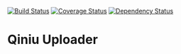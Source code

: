 [![Build Status](https://travis-ci.org/DavidKk/qiniu-uploader.svg?branch=master)](https://travis-ci.org/DavidKk/qiniu-uploader)
[![Coverage Status](https://coveralls.io/repos/github/DavidKk/qiniu-uploader/badge.svg?branch=master)](https://coveralls.io/github/DavidKk/qiniu-uploader?branch=master)
[![Dependency Status](https://dependencyci.com/github/DavidKk/qiniu-uploader/badge)](https://dependencyci.com/github/DavidKk/qiniu-uploader)

# Qiniu Uploader
